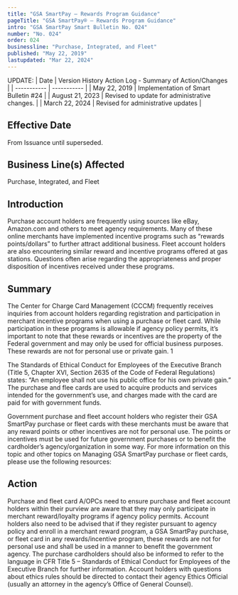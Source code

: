 ```yaml
---
title: "GSA SmartPay – Rewards Program Guidance"
pageTitle: "GSA SmartPay® – Rewards Program Guidance"
intro: "GSA SmartPay Smart Bulletin No. 024"
number: "No. 024"
order: 024
businessline: "Purchase, Integrated, and Fleet"
published: "May 22, 2019"
lastupdated: "Mar 22, 2024"
---
```


UPDATE:
| Date | Version History Action Log - Summary of Action/Changes |
| ----------- | ----------- |
| May 22, 2019 | Implementation of Smart Bulletin #24 |
| August 21, 2023 | Revised to update for administrative changes. |
| March 22, 2024 | Revised for administrative updates |

## Effective Date

From Issuance until superseded.


## Business Line(s) Affected

Purchase, Integrated, and Fleet

## Introduction

Purchase account holders are frequently using sources like eBay, Amazon.com and others to meet agency requirements. Many of these online merchants have implemented incentive programs such as “rewards points/dollars” to further attract additional business. Fleet account holders are also encountering similar reward and incentive programs offered at gas stations. Questions often arise regarding the appropriateness and proper disposition of incentives received under these programs. 

## Summary

The Center for Charge Card Management (CCCM) frequently receives inquiries from account holders regarding registration and participation in merchant incentive programs when using a purchase or fleet card. While participation in these programs is allowable if agency policy permits, it’s important to note that these rewards or incentives are the property of the Federal government and may only be used for official business purposes. These rewards are not for personal use or private gain. 
1 

The Standards of Ethical Conduct for Employees of the Executive Branch (Title 5, Chapter XVI, Section 2635 of the Code of Federal Regulations) states: “An employee shall not use his public office for his own private gain.” The purchase and flee cards are used to acquire products and services intended for the government’s use, and charges made with the card are paid for with government funds. 

Government purchase and fleet account holders who register their GSA SmartPay purchase or fleet cards with these merchants must be aware that any reward points or other incentives are not for personal use. The points or incentives must be used for future government purchases or to benefit the cardholder’s agency/organization in some way. For more information on this topic and other topics on Managing GSA SmartPay purchase or fleet cards, please use the following resources: 


## Action

Purchase and fleet card A/OPCs need to ensure purchase and fleet account holders within their purview are aware that they may only participate in merchant reward/loyalty programs if agency policy permits. Account holders also need to be advised that if they register pursuant to agency policy and enroll in a merchant reward program, a GSA SmartPay purchase, or fleet card in any rewards/incentive program, these rewards are not for personal use and shall be used in a manner to benefit the government agency. The purchase cardholders should also be informed to refer to the language in CFR Title 5 – Standards of Ethical Conduct for Employees of the Executive Branch for further information. Account holders with questions about ethics rules should be directed to contact their agency Ethics Official (usually an attorney in the agency’s Office of General Counsel). 
